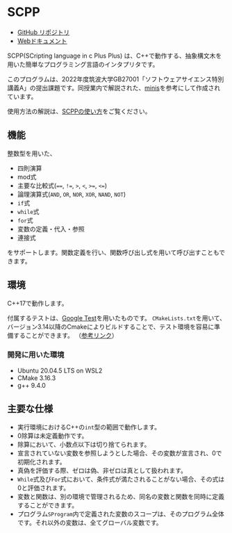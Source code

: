 # SCPP

- [GitHub リポジトリ](https://github.com/HiroKoni/scpp)
- [Webドキュメント](https://hirokoni.github.io/scpp/)

SCPP(SCripting language in c Plus Plus) は、C++で動作する、抽象構文木を用いた簡単なプログラミング言語のインタプリタです。

このプログラムは、2022年度筑波大学GB27001「ソフトウェアサイエンス特別講義A」の提出課題です。同授業内で解説された、[minis](https://github.com/kmizu/minis)を参考にして作成されています。

使用方法の解説は、[SCPPの使い方](https://hirokoni.github.io/scpp/md_usage.html)をご覧ください。

## 機能
整数型を用いた、
- 四則演算
- mod式
- 主要な比較式(`==`, `!=`, `>`, `<`, `>=`, `<=`)
- 論理演算式(`AND`, `OR`, `NOR`, `XOR`, `NAND`, `NOT`)
- `if`式
- `while`式
- `for`式
- 変数の定義・代入・参照
- 連接式

をサポートします。関数定義を行い、関数呼び出し式を用いて呼び出すこともできます。

## 環境
C++17で動作します。

付属するテストは、[Google Test](https://github.com/google/googletest)を用いたものです。
`CMakeLists.txt`を用いて、バージョン3.14以降のCmakeによりビルドすることで、テスト環境を容易に準備することができます。
（[参考リンク](https://google.github.io/googletest/quickstart-cmake.html#create-and-run-a-binary)）

### 開発に用いた環境
- Ubuntu 20.04.5 LTS on WSL2
- CMake 3.16.3
- g++ 9.4.0

## 主要な仕様
- 実行環境におけるC++の`int`型の範囲で動作します。
- 0除算は未定義動作です。
- 除算において、小数点以下は切り捨てられます。
- 宣言されていない変数を参照しようとした場合、その変数が宣言され、0で初期化されます。
- 真偽を評価する際、ゼロは偽、非ゼロは真として扱われます。
- `While`式及び`For`式において、条件式が満たされることがない場合、その式は0と評価されます。
- 変数と関数は、別の環境で管理されるため、同名の変数と関数を同時に定義することができます。
- プログラム`SProgram`内で定義された変数のスコープは、そのプログラム全体です。それ以外の変数は、全てグローバル変数です。